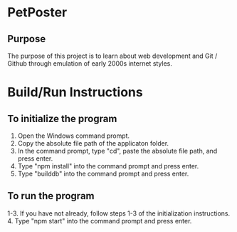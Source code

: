 # PetPoster

## Purpose

The purpose of this project is to learn about web development and Git / Github through emulation of early 2000s internet styles. 

# Build/Run Instructions

## To initialize the program
1. Open the Windows command prompt.
2. Copy the absolute file path of the applicaton folder.
3. In the command prompt, type "cd", paste the absolute file path, and press enter.
4. Type "npm install" into the command prompt and press enter.
4. Type "builddb" into the command prompt and press enter.

## To run the program
1-3. If you have not already, follow steps 1-3 of the initialization instructions.
4. Type "npm start" into the command prompt and press enter.
